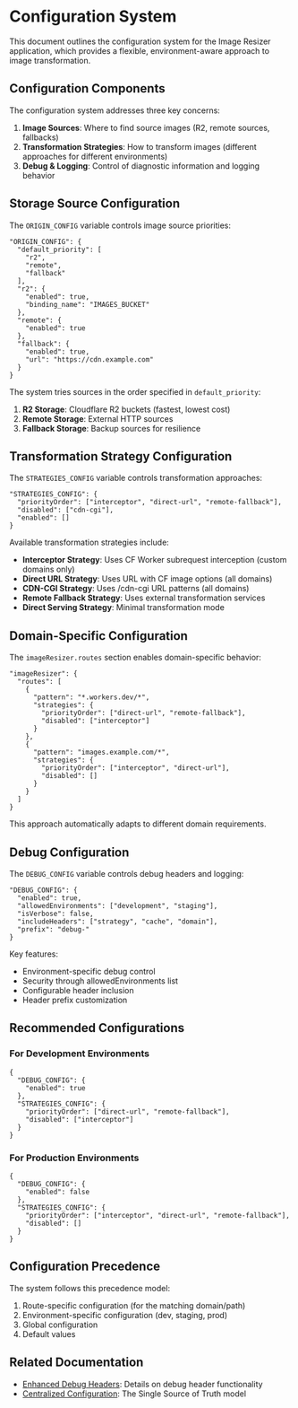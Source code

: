 # Configuration System

This document outlines the configuration system for the Image Resizer application, which provides a flexible, environment-aware approach to image transformation.

## Configuration Components

The configuration system addresses three key concerns:

1. **Image Sources**: Where to find source images (R2, remote sources, fallbacks)
2. **Transformation Strategies**: How to transform images (different approaches for different environments)
3. **Debug & Logging**: Control of diagnostic information and logging behavior

## Storage Source Configuration

The `ORIGIN_CONFIG` variable controls image source priorities:

```jsonc
"ORIGIN_CONFIG": {
  "default_priority": [
    "r2",
    "remote",
    "fallback"
  ],
  "r2": {
    "enabled": true,
    "binding_name": "IMAGES_BUCKET"
  },
  "remote": {
    "enabled": true
  },
  "fallback": {
    "enabled": true,
    "url": "https://cdn.example.com"
  }
}
```

The system tries sources in the order specified in `default_priority`:
1. **R2 Storage**: Cloudflare R2 buckets (fastest, lowest cost)
2. **Remote Storage**: External HTTP sources
3. **Fallback Storage**: Backup sources for resilience

## Transformation Strategy Configuration

The `STRATEGIES_CONFIG` variable controls transformation approaches:

```jsonc
"STRATEGIES_CONFIG": {
  "priorityOrder": ["interceptor", "direct-url", "remote-fallback"],
  "disabled": ["cdn-cgi"],
  "enabled": []
}
```

Available transformation strategies include:
- **Interceptor Strategy**: Uses CF Worker subrequest interception (custom domains only)
- **Direct URL Strategy**: Uses URL with CF image options (all domains)
- **CDN-CGI Strategy**: Uses /cdn-cgi URL patterns (all domains)
- **Remote Fallback Strategy**: Uses external transformation services
- **Direct Serving Strategy**: Minimal transformation mode

## Domain-Specific Configuration

The `imageResizer.routes` section enables domain-specific behavior:

```jsonc
"imageResizer": {
  "routes": [
    {
      "pattern": "*.workers.dev/*",
      "strategies": {
        "priorityOrder": ["direct-url", "remote-fallback"],
        "disabled": ["interceptor"]
      }
    },
    {
      "pattern": "images.example.com/*",
      "strategies": {
        "priorityOrder": ["interceptor", "direct-url"],
        "disabled": []
      }
    }
  ]
}
```

This approach automatically adapts to different domain requirements.

## Debug Configuration

The `DEBUG_CONFIG` variable controls debug headers and logging:

```jsonc
"DEBUG_CONFIG": {
  "enabled": true,
  "allowedEnvironments": ["development", "staging"],
  "isVerbose": false,
  "includeHeaders": ["strategy", "cache", "domain"],
  "prefix": "debug-"
}
```

Key features:
- Environment-specific debug control
- Security through allowedEnvironments list
- Configurable header inclusion
- Header prefix customization

## Recommended Configurations

### For Development Environments

```jsonc
{
  "DEBUG_CONFIG": {
    "enabled": true
  },
  "STRATEGIES_CONFIG": {
    "priorityOrder": ["direct-url", "remote-fallback"],
    "disabled": ["interceptor"]
  }
}
```

### For Production Environments

```jsonc
{
  "DEBUG_CONFIG": {
    "enabled": false
  },
  "STRATEGIES_CONFIG": {
    "priorityOrder": ["interceptor", "direct-url", "remote-fallback"],
    "disabled": []
  }
}
```

## Configuration Precedence

The system follows this precedence model:
1. Route-specific configuration (for the matching domain/path)
2. Environment-specific configuration (dev, staging, prod)
3. Global configuration
4. Default values

## Related Documentation

- [Enhanced Debug Headers](./ENHANCED_DEBUG_HEADERS.md): Details on debug header functionality
- [Centralized Configuration](./SINGLE_SOURCE_OF_TRUTH.md): The Single Source of Truth model